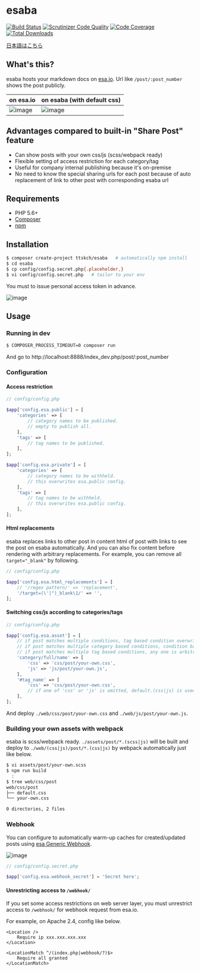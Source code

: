# esaba

[![Build Status](https://travis-ci.org/ttskch/esaba.svg?branch=master)](https://travis-ci.org/ttskch/esaba)
[![Scrutinizer Code Quality](https://scrutinizer-ci.com/g/ttskch/esaba/badges/quality-score.png?b=master)](https://scrutinizer-ci.com/g/ttskch/esaba/?branch=master)
[![Code Coverage](https://scrutinizer-ci.com/g/ttskch/esaba/badges/coverage.png?b=master)](https://scrutinizer-ci.com/g/ttskch/esaba/?branch=master)
[![Total Downloads](https://poser.pugx.org/ttskch/esaba/downloads)](https://packagist.org/packages/ttskch/esaba)

[日本語はこちら](README.ja.md)

## What's this?

esaba hosts your markdown docs on [esa.io](https://esa.io). Url like `/post/:post_number` shows the post publicly.

| on esa.io | on esaba (with default css) |
| --- | --- |
| ![image](https://user-images.githubusercontent.com/4360663/31869357-5c4cae84-b7e2-11e7-9c5f-2d37cb8b00e3.png) | ![image](https://user-images.githubusercontent.com/4360663/31869361-66ef4e8c-b7e2-11e7-8241-9195f2d8b16c.png) |

## Advantages compared to built-in "Share Post" feature

- Can show posts with your own css/js (scss/webpack ready)
- Flexible setting of access restriction for each category/tag
- Useful for company internal publishing because it's on-premise
- No need to know the special sharing urls for each post because of auto replacement of link to other post with corresponding esaba url

## Requirements

- PHP 5.6+
- [Composer](https://getcomposer.org/)
- [npm](https://www.npmjs.com/)

## Installation

```bash
$ composer create-project ttskch/esaba   # automatically npm install
$ cd esaba
$ cp config/config.secret.php{.placeholder,}
$ vi config/config.secret.php   # tailor to your env
```

You must to issue personal access token in advance.

![image](https://user-images.githubusercontent.com/4360663/31835239-c8ea9b60-b60b-11e7-9d83-ee40eebdfb6c.png)

## Usage

### Running in dev

```bash
$ COMPOSER_PROCESS_TIMEOUT=0 composer run
```

And go to http://localhost:8888/index_dev.php/post/:post_number

### Configuration

#### Access restriction

```php
// config/config.php

$app['config.esa.public'] = [
    'categories' => [
        // category names to be published.
        // empty to publish all.
    ],
    'tags' => [
        // tag names to be published.
    ],
];

$app['config.esa.private'] = [
    'categories' => [
        // category names to be withheld.
        // this overwrites esa.public config.
    ],
    'tags' => [
        // tag names to be withheld.
        // this overwrites esa.public config.
    ],
];
```

#### Html replacements

esaba replaces links to other post in content html of post with links to see the post on esaba automatically. And you can also fix content before rendering with arbitrary replacements. For example, you can remove all `target="_blank"` by following.

```php
// config/config.php

$app['config.esa.html_replacements'] = [
    // '/regex pattern/' => 'replacement',
    '/target=(\'|")_blank\1/' => '',
];
```

#### Switching css/js according to categories/tags

```php
// config/config.php

$app['config.esa.asset'] = [
    // if post matches multiple conditions, tag based condition overwrites category based condition.
    // if post matches multiple category based conditions, condition based deeper category is enabled.
    // if post matches multiple tag based conditions, any one is arbitrarily enabled.
    'category/full/name' => [
        'css' => 'css/post/your-own.css',
        'js' => 'js/post/your-own.js',
    ],
    '#tag_name' => [
        'css' => 'css/post/your-own.css',
        // if one of 'css' or 'js' is omitted, default.(css|js) is used.
    ],
];
```

And deploy `./web/css/post/your-own.css` and `./web/js/post/your-own.js`. 

### Building your own assets with webpack

esaba is scss/webpack ready. `./assets/post/*.(scss|js)` will be built and deploy to `./web/(css|js)/post/*.(css|js)` by webpack automatically just like below.

```bash
$ vi assets/post/your-own.scss
$ npm run build
  :
$ tree web/css/post
web/css/post
├── default.css
└── your-own.css

0 directories, 2 files
```

### Webhook

You can configure to automatically warm-up caches for created/updated posts using [esa Generic Webhook](https://docs.esa.io/posts/37).

![image](https://user-images.githubusercontent.com/4360663/32140978-d312be36-bcb6-11e7-84a4-133ab56506cd.png)

```php
// config/config.secret.php

$app['config.esa.webhook_secret'] = 'Secret here';
```

#### Unrestricting access to `/webhook/`

If you set some access restrictions on web server layer, you must unrestrict access to `/webhook/` for webhook request from esa.io.
 
For example, on Apache 2.4, config like below.

```
<Location />
    Require ip xxx.xxx.xxx.xxx
</Location>

<LocationMatch ^/(index.php|webhook/?)$>
    Require all granted
</LocationMatch>
```
